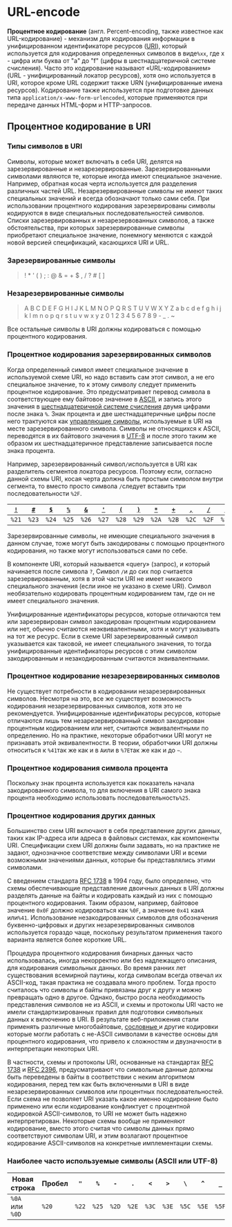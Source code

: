 # URL-encode

**Процентное кодирование** (англ. Percent-encoding, также известное как URL-кодирование) - механизм для кодирования информации в унифицированном идентификаторе ресурсов ([URI](https://ru.wikipedia.org/wiki/URI)), который используется для кодирования определенных символов в виде`%xx`, где x - цифра или буква от "a" до "f" (цифры в шестнадцатеричной системе счисления). Часто это кодирование называют «URL-кодированием» (URL - унифицированный локатор ресурсов), хотя оно используется в URI, которое кроме URL содержит также URN (унифицированные имена ресурсов). Кодирование также используется при подготовке данных типа `application/x-www-form-urlencoded`, которые применяются при передаче данных HTML-форм и HTTP-запросов.

## Процентное кодирование в URI

### Типы символов в URI

Символы, которые может включать в себя URI, делятся на зарезервированные и незарезервированные. Зарезервированными символами являются те, которые иногда имеют специальное значение. Например, обратная косая черта используется для разделения различных частей URL. Незарезервированные символы не имеют таких специальных значений и всегда обозначают только сами себя. При использовании процентного кодирования зарезервированы символы кодируются в виде специальных последовательностей символов. Списки зарезервированных и незарезервованных символов, а также обстоятельства, при которых зарезервированные символы приобретают специальное значение, понемногу меняются с каждой новой версией спецификаций, касающихся URI и URL.

### Зарезервированные символы

> ! \* ' ( ) ; : @ & = + $ , / ? # \[ ]

### Незарезервированные символы 

> A B C D E F G H I J K L M N O P Q R S T U V W X Y Z a b c d e f g h i j k l m n o p q r s t u v w x y z 0 1 2 3 4 5 6 7 8 9 - \_ . \~

Все остальные символы в URI должны кодироваться с помощью процентного кодирования.

### Процентное кодирования зарезервированных символов

Когда определенный символ имеет специальное значение в используемой схеме URI, но надо вставить сам этот символ, а не его специальное значение, то к этому символу следует применить процентное кодирование. Это предусматривает перевод символа в соответствующее ему байтовое значение в [ASCII](https://uk.wikipedia.org/wiki/ASCII), и запись этого значения в [шестнадцатеричной системе счисления](https://ru.wikipedia.org/wiki/%D0%A8%D0%B5%D1%81%D1%82%D0%BD%D0%B0%D0%B4%D1%86%D0%B0%D1%82%D0%B5%D1%80%D0%B8%D1%87%D0%BD%D0%B0%D1%8F\_%D1%81%D0%B8%D1%81%D1%82%D0%B5%D0%BC%D0%B0\_%D1%81%D1%87%D0%B8%D1%81%D0%BB%D0%B5%D0%BD%D0%B8%D1%8F) двумя цифрами после знака `%`. Знак процента и две  шестнадцатеричные цифры после него трактуются как [управляющие символы](https://ru.wikipedia.org/wiki/%D0%A3%D0%BF%D1%80%D0%B0%D0%B2%D0%BB%D1%8F%D1%8E%D1%89%D0%B8%D0%B5\_%D1%81%D0%B8%D0%BC%D0%B2%D0%BE%D0%BB%D1%8B), используемые в URI на месте зарезервированного символа. Символы не относящихся к ASCII, переводятся в их байтового значения в [UTF-8](https://uk.wikipedia.org/wiki/UTF-8) и после этого таким же образом их шестнадцатеричное представление записывается после знака процента.

Например, зарезервированный символ`/`используется в URI как разделитель сегментов локатора ресурсов. Поэтому если, согласно данной схемы URI, косая черта должна быть простым символом внутри сегмента, то вместо просто символа `/`следует вставить три последовательности `%2F`.



| [`!`](https://uk.wikipedia.org/wiki/%D0%97%D0%BD%D0%B0%D0%BA\_%D0%BE%D0%BA%D0%BB%D0%B8%D0%BA%D1%83) | [`#`](https://uk.wikipedia.org/wiki/%D0%97%D0%BD%D0%B0%D0%BA\_%D1%80%D0%B5%D1%88%D1%96%D1%82%D0%BA%D0%B8) | [`$`](https://uk.wikipedia.org/wiki/%D0%A1%D0%B8%D0%BC%D0%B2%D0%BE%D0%BB\_%D0%B4%D0%BE%D0%BB%D0%B0%D1%80%D0%B0) | [`%`](https://uk.wikipedia.org/wiki/%D0%97%D0%BD%D0%B0%D0%BA\_%D0%B2%D1%96%D0%B4%D1%81%D0%BE%D1%82%D0%BA%D0%B0) | [`&`](https://uk.wikipedia.org/wiki/%D0%90%D0%BC%D0%BF%D0%B5%D1%80%D1%81%D0%B0%D0%BD%D0%B4) | [`'`](https://uk.wikipedia.org/wiki/%D0%90%D0%BF%D0%BE%D1%81%D1%82%D1%80%D0%BE%D1%84) | [`(`](https://uk.wikipedia.org/wiki/%D0%94%D1%83%D0%B6%D0%BA%D0%B8) | [`)`](https://uk.wikipedia.org/wiki/%D0%94%D1%83%D0%B6%D0%BA%D0%B8) | [`*`](https://uk.wikipedia.org/wiki/%D0%97%D1%96%D1%80%D0%BE%D1%87%D0%BA%D0%B0) | [`+`](https://uk.wikipedia.org/wiki/%D0%97%D0%BD%D0%B0%D0%BA%D0%B8\_%D0%BF%D0%BB%D1%8E%D1%81\_%D1%96\_%D0%BC%D1%96%D0%BD%D1%83%D1%81) | [`,`](https://uk.wikipedia.org/wiki/%D0%9A%D0%BE%D0%BC%D0%B0\_\(%D1%80%D0%BE%D0%B7%D0%B4%D1%96%D0%BB%D0%BE%D0%B2%D0%B8%D0%B9\_%D0%B7%D0%BD%D0%B0%D0%BA\)) | [`/`](https://uk.wikipedia.org/wiki/%D0%9A%D0%BE%D1%81%D0%B0\_%D1%80%D0%B8%D1%81%D0%BA%D0%B0) | [`:`](https://uk.wikipedia.org/wiki/%D0%94%D0%B2%D0%BE%D0%BA%D1%80%D0%B0%D0%BF%D0%BA%D0%B0) | [`;`](https://uk.wikipedia.org/wiki/%D0%9A%D1%80%D0%B0%D0%BF%D0%BA%D0%B0\_%D0%B7\_%D0%BA%D0%BE%D0%BC%D0%BE%D1%8E) | [`=`](https://uk.wikipedia.org/wiki/%D0%97%D0%BD%D0%B0%D0%BA\_%D1%80%D1%96%D0%B2%D0%BD%D0%BE%D1%81%D1%82%D1%96) | [`?`](https://uk.wikipedia.org/wiki/%D0%97%D0%BD%D0%B0%D0%BA\_%D0%BF%D0%B8%D1%82%D0%B0%D0%BD%D0%BD%D1%8F) | [`@`](https://uk.wikipedia.org/wiki/@) | [`[`](https://uk.wikipedia.org/wiki/%D0%94%D1%83%D0%B6%D0%BA%D0%B8) | [`]`](https://uk.wikipedia.org/wiki/%D0%94%D1%83%D0%B6%D0%BA%D0%B8) |
| --------------------------------------------------------------------------------------------------- | --------------------------------------------------------------------------------------------------------- | --------------------------------------------------------------------------------------------------------------- | --------------------------------------------------------------------------------------------------------------- | ------------------------------------------------------------------------------------------- | ------------------------------------------------------------------------------------- | ------------------------------------------------------------------- | ------------------------------------------------------------------- | ------------------------------------------------------------------------------- | ------------------------------------------------------------------------------------------------------------------------------------- | --------------------------------------------------------------------------------------------------------------------------------------------------------- | --------------------------------------------------------------------------------------------- | ------------------------------------------------------------------------------------------- | ----------------------------------------------------------------------------------------------------------------- | --------------------------------------------------------------------------------------------------------------- | --------------------------------------------------------------------------------------------------------- | -------------------------------------- | ------------------------------------------------------------------- | ------------------------------------------------------------------- |
| `%21`                                                                                               | `%23`                                                                                                     | `%24`                                                                                                           | `%25`                                                                                                           | `%26`                                                                                       | `%27`                                                                                 | `%28`                                                               | `%29`                                                               | `%2A`                                                                           | `%2B`                                                                                                                                 | `%2C`                                                                                                                                                     | `%2F`                                                                                         | `%3A`                                                                                       | `%3B`                                                                                                             | `%3D`                                                                                                           | `%3F`                                                                                                     | `%40`                                  | `%5B`                                                               | `%5D`                                                               |

Зарезервированные символы, не имеющие специального значения в данном случае, тоже могут быть закодированы с помощью процентного кодирования, но также могут использоваться сами по себе.

В компоненте URI, который называется «query» (запрос), и который начинается после символа `?`, Символ `/`и до сих пор считается зарезервированным, хотя в этой части URI не имеет никакого специального значения (если иное не указано в схеме URI). Символ необязательно кодировать процентным кодированием там, где он не имеет специального значения.

Унифицированные идентификаторы ресурсов, которые отличаются тем или зарезервирован символ закодирован процентным кодированием или нет, обычно считаются неэквивалентными, хотя и могут указывать на тот же ресурс. Если в схеме URI зарезервированный символ указывается как таковой, не имеет специального значения, то тогда унифицированные идентификаторы ресурсов с этим символом закодированным и незакодированным считаются эквивалентными.

### Процентное кодирование незарезервированных символов

Не существует потребности в кодировании незарезервированных символов. Несмотря на это, все же существует возможность кодирования незарезервированных символов, хотя это не рекомендуется. Унифицированные идентификаторы ресурсов, которые отличаются лишь тем  незарезервированный символ закодирован процентным кодированием или нет, считаются эквивалентными по определению. Но на практике, некоторые обработчики URI могут не признавать этой эквивалентности. В теории, обработчики URI должны относиться к `%41`так же как и в `A`или в `%7E`так же как и до `~`.

### Процентное кодирования символа процента

Поскольку знак процента используется как показатель начала закодированного символа, то для включения в URI самого знака процента необходимо использовать последовательность`%25`.

### Процентное кодирования других данных

Большинство схем URI включают в себя представление других данных, таких как IP-адреса или адреса в файловых системах, как компоненты URI. Спецификации схем URI должны были задавать, но на практике не задают, однозначное соответствие между символами URI и всеми возможными значениями данных, которые бы представлялись этими символами.

С введением стандарта [RFC 1738](https://tools.ietf.org/html/rfc1738) в 1994 году, было определено, что схемы обеспечивающие представление двоичных данных в URI должны разделять данные на байты и кодировать каждый из них с помощью процентного кодирования. Таким образом, например, байтовое значение `0x0F` должно кодироваться как `%0F`, а значение `0x41` как`A` или`%41`. Использование незакодированных символов для обозначения буквенно-цифровых и других незарезервированных символов используется гораздо чаще, поскольку результатом применения такого варианта является более короткие URL.

Процедура процентного кодирования бинарных данных часто использовалась, иногда некорректно или без надлежащего описания, для кодирования символьных данных. Во время ранних лет существования всемирной паутины, когда символам всегда отвечал их ASCII-код, такая практика не создавала много проблем. Тогда просто считалось что символы и байты привязаны друг к другу и можно превращать одно в другое. Однако, быстро росла необходимость представления символов не из ASCII, и схемы и протоколы URI часто не имели стандартизированных правил для подготовки символьных данных к включению в URI. В результате веб-приложения стали применять различные многобайтовые, [сословные ](https://ru.wikipedia.org/wiki/%D0%9C%D0%B0%D1%88%D0%B8%D0%BD%D0%B0\_%D0%A2%D1%8C%D1%8E%D1%80%D0%B8%D0%BD%D0%B3%D0%B0)и другие кодировки которые могли работать с не-ASCII символами в качестве основы для процентного кодирования, что привело к сложностям и двузначности в интерпретации некоторых URI.

В частности, схемы и протоколы URI, основанные на стандартах [RFC 1738](https://tools.ietf.org/html/rfc1738) и [RFC 2396](https://tools.ietf.org/html/rfc2396),  предусматривают что символьные данные должны быть переведены в байты в соответствии с неким алгоритмом кодирования, перед тем как быть включенными в URI в виде незарезервированных символов или процентных последовательностей. Если схема не позволяет URI указать какое именно кодирование было применено или если кодирование конфликтует с процентной кодировкой ASCII-символов, то URI не может быть надежно интерпретирован. Некоторые схемы вообще не применяют кодирование, вместо этого считая что символы данных прямо соответствуют символам URI, и этим возлагают процентное кодирование ASCII-символов на конкретные имплементации схемы.

### Наиболее часто используемые символы (ASCII или UTF-8)



| Новая строка     | Пробел | `"`   | `%`   | `-`   | `.`   | `<`   | `>`   | `\`   | `^`   | `_`   | `` ` `` | `{`   | `\|`  | `}`   | `~`   |
| ---------------- | ------ | ----- | ----- | ----- | ----- | ----- | ----- | ----- | ----- | ----- | ------- | ----- | ----- | ----- | ----- |
| `%0A` или `%0D`  | `%20`  | `%22` | `%25` | `%2D` | `%2E` | `%3C` | `%3E` | `%5C` | `%5E` | `%5F` | `%60`   | `%7B` | `%7C` | `%7D` | `%7E` |
